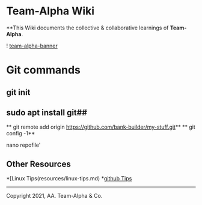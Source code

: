 # Team-Alpha Wiki
**This Wiki documents the collective & collaborative learnings of **Team-Alpha**.

! [team-alpha-banner](wiki/resources/team-banner.jpg)


# Git commands 
## git init
## sudo apt install git##
 ** git remote add origin https://github.com/bank-builder/my-stuff.git**
 ** git config -1**
  
 nano repofile'
   
## Other Resources
*[Linux Tips(resources/linux-tips.md)
*[github Tips](resources/git-tips.md)

---
Copyright 2021, AA. Team-Alpha & Co. 

